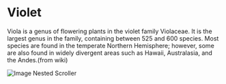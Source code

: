 # Violet
Viola is a genus of flowering plants in the violet family Violaceae. It is the largest genus in the family, containing between 525 and 600 species. Most species are found in the temperate Northern Hemisphere; however, some are also found in widely divergent areas such as Hawaii, Australasia, and the Andes.(from wiki)



![Image Nested Scroller](https://github.com/thawdezin/Violet/blob/master/heterogeneous_scroller.jpg)
